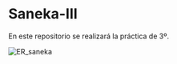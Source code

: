 # Saneka-III
En este repositorio se realizará la práctica de 3º.

![ER_saneka](https://user-images.githubusercontent.com/62030156/113862730-199e3d00-97a9-11eb-95d5-0493f5a8d49e.png)
